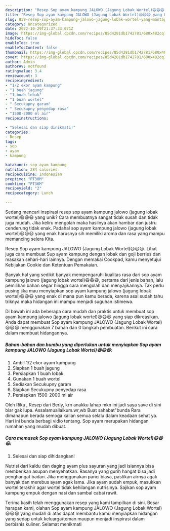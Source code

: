 ```yaml
---
description: "Resep Sop ayam kampung JALOWO (Jagung Lobak Wortel)😃😃😃 yang Mantap"
title: "Resep Sop ayam kampung JALOWO (Jagung Lobak Wortel)😃😃😃 yang Mantap"
slug: 839-resep-sop-ayam-kampung-jalowo-jagung-lobak-wortel-yang-mantap
category: Uncategorized
date: 2022-10-29T21:37:33.071Z
image: https://img-global.cpcdn.com/recipes/85d4281db1742781/680x482cq70/sop-ayam-kampung-jalowo-jagung-lobak-wortel-foto-resep-utama.jpg
hideToc: false
enableToc: true
enableTocContent: false
thumbnail: https://img-global.cpcdn.com/recipes/85d4281db1742781/680x482cq70/sop-ayam-kampung-jalowo-jagung-lobak-wortel-foto-resep-utama.jpg
cover: https://img-global.cpcdn.com/recipes/85d4281db1742781/680x482cq70/sop-ayam-kampung-jalowo-jagung-lobak-wortel-foto-resep-utama.jpg
author: Admin
authorAv: notfound
ratingvalue: 3.4
reviewcount: 3
recipeingredient:
- "1/2 ekor ayam kampung"
- "1 buah jagung"
- "1 buah lobak"
- "1 buah wortel"
- " Secukupny garam"
- " Secukupny penyedap rasa"
- "1500-2000 ml air"
recipeinstructions:

- "Selesai dan siap dinikmati!"
categories:
- Resep
tags:
- sop
- ayam
- kampung

katakunci: sop ayam kampung 
nutrition: 284 calories
recipecuisine: Indonesian
preptime: "PT30M"
cooktime: "PT36M"
recipeyield: "2"
recipecategory: Lunch

---
```





Sedang mencari inspirasi resep sop ayam kampung jalowo (jagung lobak wortel)😃😃😃 yang unik? Cara membuatnya sangat tidak susah dan tidak juga mudah. Jika keliru mengolah maka hasilnya akan hambar dan justru cenderung tidak enak. Padahal sop ayam kampung jalowo (jagung lobak wortel)😃😃😃 yang enak harusnya sih memiliki aroma dan rasa yang mampu memancing selera Kita.





Resep Sop ayam kampung JALOWO (Jagung Lobak Wortel)😃😃😃. Lihat juga cara membuat Sup ayam kampung dengan lobak dan goji berries dan masakan sehari-hari lainnya. Dengan memakai Cookpad, kamu menyetujui Kebijakan Cookie dan Ketentuan Pemakaian.

Banyak hal yang sedikit banyak mempengaruhi kualitas rasa dari sop ayam kampung jalowo (jagung lobak wortel)😃😃😃, pertama dari jenis bahan, lalu pemilihan bahan segar hingga cara mengolah dan menyajikannya. Tak perlu pusing jika mau menyiapkan sop ayam kampung jalowo (jagung lobak wortel)😃😃😃 yang enak di mana pun kamu berada, karena asal sudah tahu triknya maka hidangan ini mampu menjadi suguhan istimewa.






Di bawah ini ada beberapa cara mudah dan praktis untuk membuat sop ayam kampung jalowo (jagung lobak wortel)😃😃😃 yang siap dikreasikan. Anda dapat membuat Sop ayam kampung JALOWO (Jagung Lobak Wortel)😃😃😃 menggunakan 7 bahan dan 0 langkah pembuatan. Berikut ini cara dalam membuat hidangannya.

<!--inarticleads1-->

##### Bahan-bahan dan bumbu yang diperlukan untuk menyiapkan Sop ayam kampung JALOWO (Jagung Lobak Wortel)😃😃😃:

1. Ambil 1/2 ekor ayam kampung
1. Siapkan 1 buah jagung
1. Persiapkan 1 buah lobak
1. Gunakan 1 buah wortel
1. Sediakan  Secukupny garam
1. Siapkan  Secukupny penyedap rasa
1. Persiapkan 1500-2000 ml air


Oleh Rika , Resep dari Berly, krn anakku lahap mkn ini jadi saya save di sini biar gak lupa. Assalamuallaikum.wr,wb Buat sahabat&#34;bunda Rara dimanapun berada semoga kalian semua selalu dalam keadaan sehat ya. Hari ini bunda berbagi vidio tentang. Sop ayam merupakan hidangan rumahan yang mudah dibuat. 

<!--inarticleads2-->

##### Cara memasak Sop ayam kampung JALOWO (Jagung Lobak Wortel)😃😃😃:


1. Selesai dan siap dihidangkan!

Nutrisi dari kaldu dan daging ayam plus sayuran yang jadi isiannya bisa memberikan asupan menyehatkan. Rasanya yang gurih hangat bisa jadi penghangat badan. Jika menggunakan panci biasa, pastikan airnya agak banyak dan merebus ayam agak lama. Jika ayam sudah empuk, masukkan wortel terakhir agar wortel tidak kehilangan nutrisinya. Sajikan sop ayam kampung empuk dengan nasi dan sambal cabai rawit. 

Terima kasih telah menggunakan resep yang kami tampilkan di sini. Besar harapan kami, olahan Sop ayam kampung JALOWO (Jagung Lobak Wortel)😃😃😃 yang mudah di atas dapat membantu kamu menyiapkan hidangan yang sedap untuk keluarga/teman maupun menjadi inspirasi dalam berbisnis kuliner. Selamat menikmati
